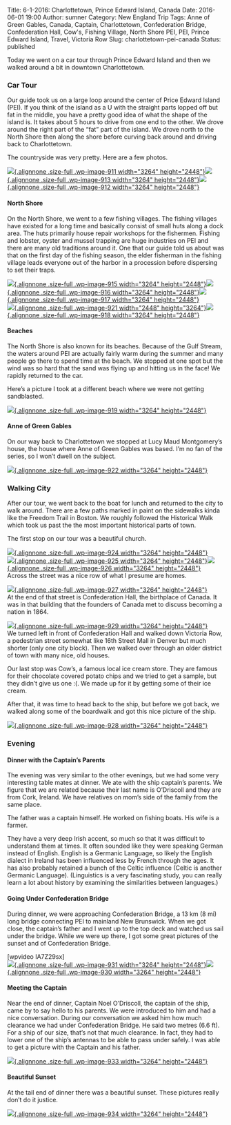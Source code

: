 Title: 6-1-2016: Charlottetown, Prince Edward Island, Canada
Date: 2016-06-01 19:00
Author: sumner
Category: New England Trip
Tags: Anne of Green Gables, Canada, Captain, Charlottetown, Confederation Bridge, Confederation Hall, Cow's, Fishing Village, North Shore PEI, PEI, Prince Edward Island, Travel, Victoria Row
Slug: charlottetown-pei-canada
Status: published

​Today we went on a car tour through Prince Edward Island and then we
walked around a bit in downtown Charlottetown.

### Car Tour

Our guide took us on a large loop around the center of Price Edward
Island (PEI). If you think of the island as a U with the straight parts
lopped off but fat in the middle, you have a pretty good idea of what
the shape of the island is. It takes about 5 hours to drive from one end
to the other. We drove around the right part of the “fat” part of the
island. We drove north to the North Shore then along the shore before
curving back around and driving back to Charlottetown.

The countryside was very pretty. Here are a few photos.

[![](http://www.the-evans.family/sumner/blog/wp-content/uploads/2016/06/img_2804-3.jpg){.alignnone
.size-full .wp-image-911 width="3264"
height="2448"}](http://www.the-evans.family/sumner/blog/wp-content/uploads/2016/06/img_2804-3.jpg)[![](http://www.the-evans.family/sumner/blog/wp-content/uploads/2016/06/img_2803-1-1.jpg){.alignnone
.size-full .wp-image-913 width="3264"
height="2448"}](http://www.the-evans.family/sumner/blog/wp-content/uploads/2016/06/img_2803-1-1.jpg)[![](http://www.the-evans.family/sumner/blog/wp-content/uploads/2016/06/img_2794-1-2.jpg){.alignnone
.size-full .wp-image-912 width="3264"
height="2448"}](http://www.the-evans.family/sumner/blog/wp-content/uploads/2016/06/img_2794-1-2.jpg)

#### North Shore

On the North Shore, we went to a few fishing villages. The fishing
villages have existed for a long time and basically consist of small
huts along a dock area. The huts primarily house repair workshops for
the fishermen. Fishing and lobster, oyster and mussel trapping are huge
industries on PEI and there are many old traditions around it. One that
our guide told us about was that on the first day of the fishing season,
the elder fisherman in the fishing village leads everyone out of the
harbor in a procession before dispersing to set their traps.

[![](http://www.the-evans.family/sumner/blog/wp-content/uploads/2016/06/img_2809-2.jpg){.alignnone
.size-full .wp-image-915 width="3264"
height="2448"}](http://www.the-evans.family/sumner/blog/wp-content/uploads/2016/06/img_2809-2.jpg)[![](http://www.the-evans.family/sumner/blog/wp-content/uploads/2016/06/img_2807-1.jpg){.alignnone
.size-full .wp-image-916 width="3264"
height="2448"}](http://www.the-evans.family/sumner/blog/wp-content/uploads/2016/06/img_2807-1.jpg)[![](http://www.the-evans.family/sumner/blog/wp-content/uploads/2016/06/img_2808-1.jpg){.alignnone
.size-full .wp-image-917 width="3264"
height="2448"}](http://www.the-evans.family/sumner/blog/wp-content/uploads/2016/06/img_2808-1.jpg)  
[![](http://www.the-evans.family/sumner/blog/wp-content/uploads/2016/06/img_2819-1.jpg){.alignnone
.size-full .wp-image-921 width="2448"
height="3264"}](http://www.the-evans.family/sumner/blog/wp-content/uploads/2016/06/img_2819-1.jpg)[![](http://www.the-evans.family/sumner/blog/wp-content/uploads/2016/06/img_2827-1.jpg){.alignnone
.size-full .wp-image-918 width="3264"
height="2448"}](http://www.the-evans.family/sumner/blog/wp-content/uploads/2016/06/img_2827-1.jpg)

#### Beaches

The North Shore is also known for its beaches. Because of the Gulf
Stream, the waters around PEI are actually fairly warm during the summer
and many people go there to spend time at the beach. We stopped at one
spot but the wind was so hard that the sand was flying up and hitting us
in the face! We rapidly returned to the car.

Here’s a picture I took at a different beach where we were not getting
sandblasted.

[![](http://www.the-evans.family/sumner/blog/wp-content/uploads/2016/06/img_2829-1.jpg){.alignnone
.size-full .wp-image-919 width="3264"
height="2448"}](http://www.the-evans.family/sumner/blog/wp-content/uploads/2016/06/img_2829-1.jpg)

#### Anne of Green Gables

On our way back to Charlottetown we stopped at Lucy Maud Montgomery’s
house, the house where Anne of Green Gables was based. I’m no fan of the
series, so I won’t dwell on the subject.

[![](http://www.the-evans.family/sumner/blog/wp-content/uploads/2016/06/img_2835-1.jpg){.alignnone
.size-full .wp-image-922 width="3264"
height="2448"}](http://www.the-evans.family/sumner/blog/wp-content/uploads/2016/06/img_2835-1.jpg)

### Walking City

After our tour, we went back to the boat for lunch and returned to the
city to walk around. There are a few paths marked in paint on the
sidewalks kinda like the Freedom Trail in Boston. We roughly followed
the Historical Walk which took us past the the most important historical
parts of town.

The first stop on our tour was a beautiful church.

[![](http://www.the-evans.family/sumner/blog/wp-content/uploads/2016/06/img_2845-1.jpg){.alignnone
.size-full .wp-image-924 width="3264"
height="2448"}](http://www.the-evans.family/sumner/blog/wp-content/uploads/2016/06/img_2845-1.jpg)  
[![](http://www.the-evans.family/sumner/blog/wp-content/uploads/2016/06/img_2847-1.jpg){.alignnone
.size-full .wp-image-925 width="3264"
height="2448"}](http://www.the-evans.family/sumner/blog/wp-content/uploads/2016/06/img_2847-1.jpg)[![](http://www.the-evans.family/sumner/blog/wp-content/uploads/2016/06/img_2851-1.jpg){.alignnone
.size-full .wp-image-926 width="3264"
height="2448"}](http://www.the-evans.family/sumner/blog/wp-content/uploads/2016/06/img_2851-1.jpg)  
Across the street was a nice row of what I presume are homes.

[![](http://www.the-evans.family/sumner/blog/wp-content/uploads/2016/06/img_2846-2.jpg){.alignnone
.size-full .wp-image-927 width="3264"
height="2448"}](http://www.the-evans.family/sumner/blog/wp-content/uploads/2016/06/img_2846-2.jpg)  
At the end of that street is Confederation Hall, the birthplace of
Canada. It was in that building that the founders of Canada met to
discuss becoming a nation in 1864.

[![](http://www.the-evans.family/sumner/blog/wp-content/uploads/2016/06/img_2853-1.jpg){.alignnone
.size-full .wp-image-929 width="3264"
height="2448"}](http://www.the-evans.family/sumner/blog/wp-content/uploads/2016/06/img_2853-1.jpg)  
We turned left in front of Confederation Hall and walked down Victoria
Row, a pedestrian street somewhat like 16th Street Mall in Denver but
much shorter (only one city block). Then we walked over through an older
district of town with many nice, old houses.

Our last stop was Cow’s, a famous local ice cream store. They are famous
for their chocolate covered potato chips and we tried to get a sample,
but they didn’t give us one :(. We made up for it by getting some of
their ice cream.

After that, it was time to head back to the ship, but before we got
back, we walked along some of the boardwalk and got this nice picture of
the ship.

[![](http://www.the-evans.family/sumner/blog/wp-content/uploads/2016/06/img_2855-2.jpg){.alignnone
.size-full .wp-image-928 width="3264"
height="2448"}](http://www.the-evans.family/sumner/blog/wp-content/uploads/2016/06/img_2855-2.jpg)

### Evening

#### Dinner with the Captain’s Parents

The evening was very similar to the other evenings, but we had some very
interesting table mates at dinner. We ate with the ship captain’s
parents. We figure that we are related because their last name is
O’Driscoll and they are from Cork, Ireland. We have relatives on mom’s
side of the family from the same place.

The father was a captain himself. He worked on fishing boats. His wife
is a farmer.

They have a very deep Irish accent, so much so that it was difficult to
understand them at times. It often sounded like they were speaking
German instead of English. English is a Germanic Language, so likely the
English dialect in Ireland has been influenced less by French through
the ages. It has also probably retained a bunch of the Celtic influence
(Celtic is another Germanic Language). (Linguistics is a very
fascinating study, you can really learn a lot about history by examining
the similarities between languages.)

#### Going Under Confederation Bridge

During dinner, we were approaching Confederation Bridge, a 13 km (8 mi)
long bridge connecting PEI to mainland New Brunswick. When we got close,
the captain’s father and I went up to the top deck and watched us sail
under the bridge. While we were up there, I got some great pictures of
the sunset and of Confederation Bridge.

​\[wpvideo IA7Z29sx\]  
[![](http://www.the-evans.family/sumner/blog/wp-content/uploads/2016/06/img_2869-1.jpg){.alignnone
.size-full .wp-image-931 width="3264"
height="2448"}](http://www.the-evans.family/sumner/blog/wp-content/uploads/2016/06/img_2869-1.jpg)[![](http://www.the-evans.family/sumner/blog/wp-content/uploads/2016/06/img_2915-1.jpg){.alignnone
.size-full .wp-image-930 width="3264"
height="2448"}](http://www.the-evans.family/sumner/blog/wp-content/uploads/2016/06/img_2915-1.jpg)

#### Meeting the Captain

Near the end of dinner, Captain Noel O’Driscoll, the captain of the
ship, came by to say hello to his parents. We were introduced to him and
had a nice conversation. During our conversation we asked him how much
clearance we had under Confederation Bridge. He said two metres (6.6
ft). For a ship of our size, that’s not that much clearance. In fact,
they had to lower one of the ship’s antennas to be able to pass under
safely. I was able to get a picture with the Captain and his father.

[![](http://www.the-evans.family/sumner/blog/wp-content/uploads/2016/06/img_2945-1.jpg){.alignnone
.size-full .wp-image-933 width="3264"
height="2448"}](http://www.the-evans.family/sumner/blog/wp-content/uploads/2016/06/img_2945-1.jpg)

#### Beautiful Sunset

At the tail end of dinner there was a beautiful sunset. These pictures
really don’t do it justice.

[![](http://www.the-evans.family/sumner/blog/wp-content/uploads/2016/06/img_2924-1.jpg){.alignnone
.size-full .wp-image-934 width="3264"
height="2448"}](http://www.the-evans.family/sumner/blog/wp-content/uploads/2016/06/img_2924-1.jpg)
